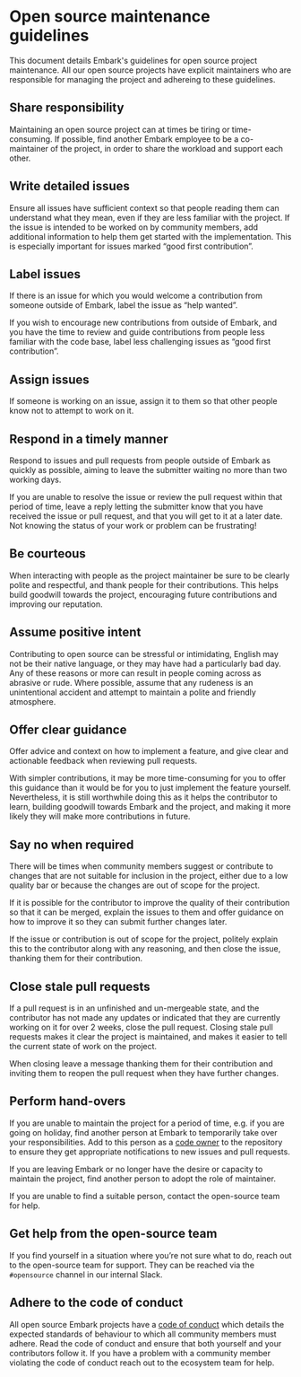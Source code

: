 # Open source maintenance guidelines

This document details Embark's guidelines for open source project
maintenance. All our open source projects have explicit maintainers who are
responsible for managing the project and adhereing to these guidelines.

## Share responsibility

Maintaining an open source project can at times be tiring or time-consuming.
If possible, find another Embark employee to be a co-maintainer of the
project, in order to share the workload and support each other.

## Write detailed issues

Ensure all issues have sufficient context so that people reading them can
understand what they mean, even if they are less familiar with the project.
If the issue is intended to be worked on by community members, add additional
information to help them get started with the implementation. This is
especially important for issues marked “good first contribution”.

## Label issues

If there is an issue for which you would welcome a contribution from someone
outside of Embark, label the issue as “help wanted”.

If you wish to encourage new contributions from outside of Embark, and you
have the time to review and guide contributions from people less familiar
with the code base, label less challenging issues as “good first
contribution”.

## Assign issues

If someone is working on an issue, assign it to them so that other people
know not to attempt to work on it.

## Respond in a timely manner

Respond to issues and pull requests from people outside of Embark as quickly
as possible, aiming to leave the submitter waiting no more than two working
days.

If you are unable to resolve the issue or review the pull request within that
period of time, leave a reply letting the submitter know that you have
received the issue or pull request, and that you will get to it at a later
date. Not knowing the status of your work or problem can be frustrating!

## Be courteous

When interacting with people as the project maintainer be sure to be clearly
polite and respectful, and thank people for their contributions. This helps
build goodwill towards the project, encouraging future contributions and
improving our reputation.

## Assume positive intent

Contributing to open source can be stressful or intimidating, English may not
be their native language, or they may have had a particularly bad day. Any of
these reasons or more can result in people coming across as abrasive or rude.
Where possible, assume that any rudeness is an unintentional accident and
attempt to maintain a polite and friendly atmosphere.

## Offer clear guidance

Offer advice and context on how to implement a feature, and give clear and
actionable feedback when reviewing pull requests.

With simpler contributions, it may be more time-consuming for you to offer
this guidance than it would be for you to just implement the feature
yourself. Nevertheless, it is still worthwhile doing this as it helps the
contributor to learn, building goodwill towards Embark and the project, and
making it more likely they will make more contributions in future.

## Say no when required

There will be times when community members suggest or contribute to changes
that are not suitable for inclusion in the project, either due to a low
quality bar or because the changes are out of scope for the project.

If it is possible for the contributor to improve the quality of their
contribution so that it can be merged, explain the issues to them and offer
guidance on how to improve it so they can submit further changes later.

If the issue or contribution is out of scope for the project, politely
explain this to the contributor along with any reasoning, and then close the
issue, thanking them for their contribution.

## Close stale pull requests

If a pull request is in an unfinished and un-mergeable state, and the
contributor has not made any updates or indicated that they are currently
working on it for over 2 weeks, close the pull request. Closing stale pull
requests makes it clear the project is maintained, and makes it easier to
tell the current state of work on the project.

When closing leave a message thanking them for their contribution and
inviting them to reopen the pull request when they have further changes.

## Perform hand-overs

If you are unable to maintain the project for a period of time, e.g. if you
are going on holiday, find another person at Embark to temporarily take over
your responsibilities. Add to this person as a [code owner][codeowner] to the
repository to ensure they get appropriate notifications to new issues and
pull requests.

[codeowner]: https://docs.github.com/en/free-pro-team@latest/github/creating-cloning-and-archiving-repositories/about-code-owners

If you are leaving Embark or no longer have the desire or capacity to
maintain the project, find another person to adopt the role of maintainer.

If you are unable to find a suitable person, contact the open-source
team for help.

## Get help from the open-source team

If you find yourself in a situation where you’re not sure what to do, reach
out to the open-source team for support. They can be reached via the
`#opensource` channel in our internal Slack.

## Adhere to the code of conduct

All open source Embark projects have a [code of conduct][coc] which details
the expected standards of behaviour to which all community members must
adhere. Read the code of conduct and ensure that both yourself and your
contributors follow it. If you have a problem with a community member
violating the code of conduct reach out to the ecosystem team for help.

[coc]: https://github.com/EmbarkStudios/opensource/blob/main/CODE_OF_CONDUCT.md
